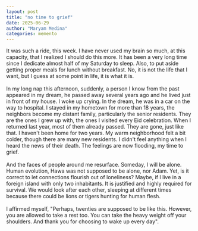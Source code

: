 ```yaml
---
layout: post
title: "no time to grief"
date: 2025-06-29
author: "Maryam Medina"
categories: memento
---
```


It was such a ride, this week. I have never used my brain so much, at this capacity, that I realized I should do this more. It has been a very long time since I dedicate almost half of my Saturday to sleep. Also, to put aside getting proper meals for lunch without breakfast. No, it is not the life that I want, but I guess at some point in life, it is what it is.<br>
<br>
In my long nap this afternoon, suddenly, a person I know from the past appeared in my dream, he passed away several years ago and he lived just in front of my house. I woke up crying. In the dream, he was in a car on the way to hospital. I stayed in my hometown for more than 18 years, the neighbors become my distant family, particularly the senior residents. They are the ones I grew up with, the ones I visited every Eid celebration. When I returned last year, most of them already passed. They are gone, just like that. I haven't been home for two years. My warm neighborhood felt a bit colder, though there are many new residents. I didn't feel anything when I heard the news of their death. The feelings are now flooding, my time to grief.<br>
<br>
And the faces of people around me resurface. Someday, I will be alone. Human evolution, Hawa was not supposed to be alone, nor Adam. Yet, is it correct to let connections flourish out of loneliness? Maybe, if I live in a foreign island with only two inhabitants. It is justified and highly required for survival. We would look after each other, sleeping at different times because there could be lions or tigers hunting for human flesh.<br>
<br>
I affirmed myself, "Perhaps, twenties are supposed to be like this. However, you are allowed to take a rest too. You can take the heavy weight off your shoulders. And thank you for choosing to wake up every day".